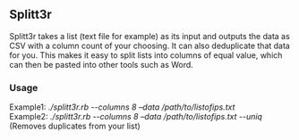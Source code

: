 ## Splitt3r

Splitt3r takes a list (text file for example) as its input and outputs the data as CSV with a column count of your choosing. It can also deduplicate that data for you. This makes it easy to split lists into columns of equal value, which can then be pasted into other tools such as Word.

### Usage
Example1: _./splitt3r.rb --columns 8 –data /path/to/listofips.txt_  
Example2: _./splitt3r.rb --columns 8 –data /path/to/listofips.txt --uniq_ (Removes duplicates from your list)




